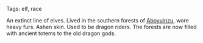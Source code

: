Tags: elf, race

An extinct line of elves. Lived in the southern forests of [Aboyuinzu](Aboyuinzu), wore heavy furs. Ashen skin. Used to be dragon riders. The forests are now filled with ancient totems to the old dragon gods.